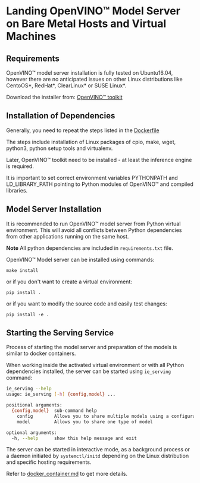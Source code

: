 # Landing OpenVINO&trade; Model Server on Bare Metal Hosts and Virtual Machines

## Requirements

OpenVINO&trade; model server installation is fully tested on Ubuntu16.04, however there are no anticipated issues on other 
Linux distributions like CentoOS*, RedHat*, ClearLinux* or SUSE Linux*.

Download the installer from: [OpenVINO&trade; toolkit](https://software.intel.com/en-us/openvino-toolkit/choose-download)


## Installation of Dependencies

Generally, you need to repeat the steps listed in the [Dockerfile](../Dockerfile)

The steps include installation of Linux packages of cpio, make, wget, python3, python setup tools and virtualenv.

Later, OpenVINO&trade; toolkit need to be installed - at least the inference engine is required.

It is important to set correct environment variables PYTHONPATH and LD_LIBRARY_PATH pointing to Python modules of OpenVINO&trade; and compiled libraries.


## Model Server Installation
It is recommended to run OpenVINO&trade; model server from Python virtual environment. This will avoid all conflicts 
between Python dependencies from other applications running on the same host.

**Note** All python dependencies are included in `requirements.txt` file.
 
OpenVINO&trade; Model server can be installed using commands:

```
make install
```
or if you don't want to create a virtual environment:
```
pip install .

```
or if you want to modify the source code and easily test changes:
```
pip install -e . 
```

## Starting the Serving Service

Process of starting the model server and preparation of the models is similar to docker containers.

When working inside the activated virtual environment or with all Python dependencies installed, the server can be
started using `ie_serving` command:
```bash
ie_serving --help
usage: ie_serving [-h] {config,model} ...

positional arguments:
  {config,model}  sub-command help
    config        Allows you to share multiple models using a configuration file
    model         Allows you to share one type of model

optional arguments:
  -h, --help      show this help message and exit
```

The server can be started in interactive mode, as a background process or a daemon initiated by `systemctl/initd` depending
on the Linux distribution and specific hosting requirements.

Refer to [docker_container.md](docker_container.md) to get more details.
